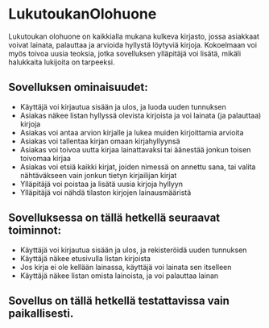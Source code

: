 # LukutoukanOlohuone
Lukutoukan olohuone on kaikkialla mukana kulkeva kirjasto, jossa asiakkaat voivat lainata, palauttaa ja arvioida hyllystä löytyviä kirjoja. Kokoelmaan voi myös toivoa uusia teoksia, jotka sovelluksen ylläpitäjä voi lisätä, mikäli halukkaita lukijoita on tarpeeksi. 

## Sovelluksen ominaisuudet:
* Käyttäjä voi kirjautua sisään ja ulos, ja luoda uuden tunnuksen
* Asiakas näkee listan hyllyssä olevista kirjoista ja voi lainata (ja palauttaa) kirjoja
* Asiakas voi antaa arvion kirjalle ja lukea muiden kirjoittamia arvioita
* Asiakas voi tallentaa kirjan omaan kirjahyllyynsä
* Asiakas voi toivoa uutta kirjaa lainattavaksi tai äänestää jonkun toisen toivomaa kirjaa
* Asiakas voi etsiä kaikki kirjat, joiden nimessä on annettu sana, tai valita nähtäväkseen vain jonkun tietyn kirjailijan kirjat
* Ylläpitäjä voi poistaa ja lisätä uusia kirjoja hyllyyn
* Ylläpitäjä voi nähdä tilaston kirjojen lainausmääristä

## Sovelluksessa on tällä hetkellä seuraavat toiminnot:
* Käyttäjä voi kirjautua sisään ja ulos, ja rekisteröidä uuden tunnuksen
* Käyttäjä näkee etusivulla listan kirjoista
* Jos kirja ei ole kellään lainassa, käyttäjä voi lainata sen itselleen
* Käyttäjä näkee listan omista lainoista, ja voi palauttaa lainan

## Sovellus on tällä hetkellä testattavissa vain paikallisesti.
